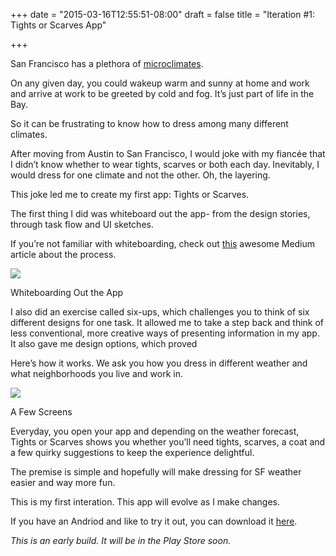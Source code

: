 +++
date = "2015-03-16T12:55:51-08:00"
draft = false
title = "Iteration #1: Tights or Scarves App"

+++

San Francisco has a plethora of <a href="hhttp://en.wikipedia.org/wiki/Microclimate" target="_blank">microclimates</a>. On any given day, you could wakeup warm and sunny at home and work and arrive at work to be greeted by cold and fog. It’s just part of life in the Bay. So it can be frustrating to know how to dress among many different climates. After moving from Austin to San Francisco, I would joke with my fiancée that I didn’t know whether to wear tights, scarves or both each day. Inevitably, I would dress for one climate and not the other. Oh, the layering. This joke led me to create my first app: Tights or Scarves. The first thing I did was whiteboard out the app- from the design stories, through task flow and UI sketches. If you’re not familiar with whiteboarding, check out <a href="https://medium.com/@mollyinglish/the-ninja-skill-for-ux-designers-25f314f8f76c" target="_blank">this</a> awesome Medium article about the process.

<a href="/images/whiteboard.png" data-lightbox="persona" data-title="Screen Shots"><img src="/images/whiteboard.png"/></a>
<div class="image-caption">Whiteboarding Out the App</div>I also did an exercise called six-ups, which challenges you to think of six different designs for one task.  It allowed me to take a step back and think of less conventional, more creative ways of presenting information in my app. It also gave me design options, which proved  Here’s how it works. We ask you how you dress in different weather and what neighborhoods you live and work in. <a href="/images/screenshots.png" data-lightbox="persona" data-title="Screen Shots"><img src="/images/screenshots.png"/></a>
<div class="image-caption">A Few Screens</div>Everyday, you open your app and depending on the weather forecast, Tights or Scarves shows you whether you’ll need tights, scarves, a coat and a few quirky suggestions to keep the experience delightful. The premise is simple and hopefully will make dressing for SF weather easier and way more fun. 

This is my first interation. This app will evolve as I make changes.

If you have an Andriod and like to try it out, you can download it <a href="/tights-or-scarf-app.1.00.04.apkc" target="_blank">here</a>.

*This is an early build. It will be in the Play Store soon.*
  